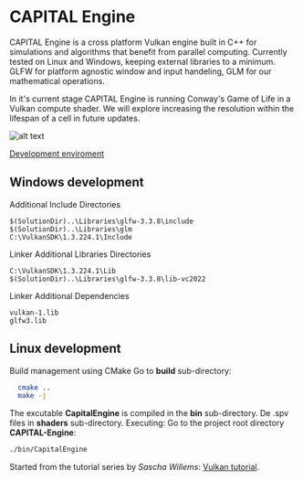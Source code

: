 # CAPITAL Engine
CAPITAL Engine is a cross platform Vulkan engine built in C++ for simulations and algorithms that benefit from parallel computing. Currently tested on Linux and Windows, keeping external libraries to a minimum. GLFW for platform agnostic window and input handeling, GLM for our mathematical operations. 

In it's current stage CAPITAL Engine is running Conway's Game of Life in a Vulkan compute shader. We will explore increasing the resolution within the lifespan of a cell in future updates.

![alt text](https://github.com/whooki3/CAPITAL-engine/blob/development/assets/CoverCapture.PNG?raw=true)

[Development enviroment](https://vulkan-tutorial.com/Development_environment)

## Windows development
Additional Include Directories
```
$(SolutionDir)..\Libraries\glfw-3.3.8\include
$(SolutionDir)..\Libraries\glm
C:\VulkanSDK\1.3.224.1\Include
```
Linker Additional Libraries Directories
```text
C:\VulkanSDK\1.3.224.1\Lib
$(SolutionDir)..\Libraries\glfw-3.3.8\lib-vc2022
```
Linker Additional Dependencies
```text
vulkan-1.lib
glfw3.lib
```

## Linux development
Build management using CMake
Go to **build** sub-directory:
```bash
  cmake ..
  make -j
```
The excutable **CapitalEngine** is compiled in the **bin** sub-directory. De .spv files in **shaders** sub-directory.
Executing: Go to the project root directory **CAPITAL-Engine**:
```bash
./bin/CapitalEngine
```



Started from the tutorial series by *Sascha Willems*: [Vulkan tutorial](https://vulkan-tutorial.com/Introduction).

